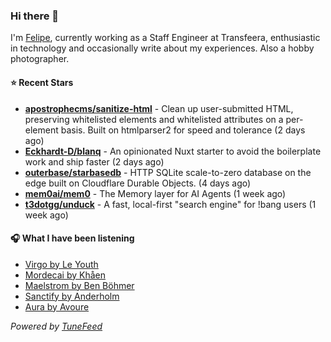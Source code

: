 ### Hi there 👋

I'm [Felipe](https://felipevm.com), currently working as a Staff Engineer at Transfeera, enthusiastic in technology and occasionally write about my experiences. Also a hobby photographer.

#### ⭐ Recent Stars
- **[apostrophecms/sanitize-html](https://github.com/apostrophecms/sanitize-html)** - Clean up user-submitted HTML, preserving whitelisted elements and whitelisted attributes on a per-element basis. Built on htmlparser2 for speed and tolerance (2 days ago)
- **[Eckhardt-D/blanq](https://github.com/Eckhardt-D/blanq)** - An opinionated Nuxt starter to avoid the boilerplate work and ship faster (2 days ago)
- **[outerbase/starbasedb](https://github.com/outerbase/starbasedb)** - HTTP SQLite scale-to-zero database on the edge built on Cloudflare Durable Objects. (4 days ago)
- **[mem0ai/mem0](https://github.com/mem0ai/mem0)** - The Memory layer for AI Agents (1 week ago)
- **[t3dotgg/unduck](https://github.com/t3dotgg/unduck)** - A fast, local-first &#34;search engine&#34; for !bang users (1 week ago)

#### 🎧 What I have been listening
- [Virgo by Le Youth](https://open.spotify.com/track/4lgEtC1W3xZSRFoJuPLmkk)
- [Mordecai by Khåen](https://open.spotify.com/track/5YCQbgbV4hlM6SNcTVg69W)
- [Maelstrom by Ben Böhmer](https://open.spotify.com/track/4ItMchWCT6d3acnzQfcpmy)
- [Sanctify by Anderholm](https://open.spotify.com/track/7okl8DBMOfSK2CEOtctTBv)
- [Aura by Avoure](https://open.spotify.com/track/0B2GWovtxzsh0a02PBbNl7)

_Powered by [TuneFeed](https://tunefeed.app?ref=github.com)_
